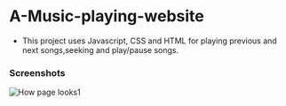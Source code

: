 # A-Music-playing-website


* This project uses Javascript, CSS and HTML for playing previous and next songs,seeking and play/pause songs.



### Screenshots
![How page looks1]([img\screenshot1.jpg](https://github.com/mukul2345/A-Music-playing-website/blob/main/Spotify%20Clone/images/screenshot1.jpg))


